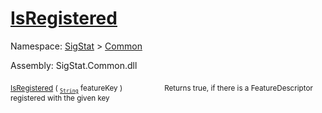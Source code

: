 # [IsRegistered](./FeatureDescriptor-100663413.md)

Namespace: [SigStat]() > [Common](./../README.md)

Assembly: SigStat.Common.dll

<sub>[IsRegistered](./FeatureDescriptor-100663413.md) ( <sub>[`String`](https://docs.microsoft.com/en-us/dotnet/api/System.String)</sub> featureKey )</sub>&nbsp; &nbsp; &nbsp; &nbsp; &nbsp; &nbsp; &nbsp; &nbsp; &nbsp;<sub>Returns true, if there is a FeatureDescriptor registered with the given key</sub>
